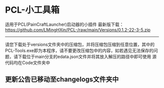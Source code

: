 # PCL-小工具箱
适用于PCL(PainCraftLauncher)启动器的小插件
最新版下载：https://github.com/LMingHXin/PCL-/raw/main/Versions/0.1.2-22-3-5.zip

---

请您下载处于versions文件夹中的压缩包，并将压缩包压缩到任意位置，其中的PCL-Tools.exe即为本程序，请不要更改压缩包中的内容，如若遇见无法保存的问题，请下载位于main分支的edata.json文件并将其放入解压的路径中即可使用
源代码均在Code文件夹中

## 更新公告已移动至changelogs文件夹中
